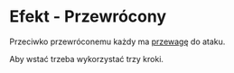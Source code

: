 # Efekt - Przewrócony

Przeciwko przewróconemu każdy ma [przewagę](/docs/przewaga.md) do ataku.

Aby wstać trzeba wykorzystać trzy kroki.
